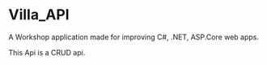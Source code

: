 # Villa_API

A Workshop application made for improving C#, .NET, ASP.Core web apps.

This Api is a CRUD api.
